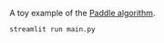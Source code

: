 A toy example of the [Paddle algorithm](https://arxiv.org/pdf/2210.14545.pdf).

```bash
streamlit run main.py
```